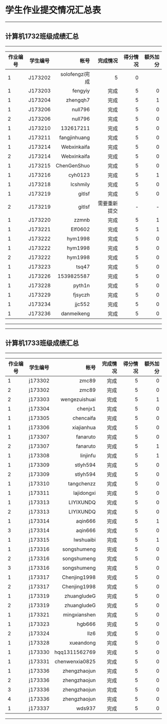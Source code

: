 # 学生作业提交情况汇总表
---
## 计算机1732班级成绩汇总
---
作业编号|学生编号|帐号|完成情况|得分情况|额外加分
---|:--:|---:|---:|---:|---:
1|J173202|solofengzi完成|5|0
1|J173203|fengyiy|完成|5|0
1|J173204|zhengqh7|完成|5|1
1|J173206|null796|完成|5|0
2|J173206|null796|完成|5|0
1|J173210|132617211|完成|5|0
1|J173211|fangjinhuang|完成|5|0
1|J173214|Webxinkaifa|完成|5|0
2|J173214|Webxinkaifa|完成|5|0
1|J173215|ChenGenShuo|完成|5|0
1|J173216|cyh0123|完成|5|1
1|J173218|lcshmily|完成|5|0
1|J173219|gitlsf|完成|5|0
2|J173219|gitlsf|需要重新提交|-|-
1|J173220|zzmnb|完成|5|1
1|J173221|Elf0602|完成|5|1
1|J173222|hym1998|完成|5|0
1|J173222|hym1998|完成|5|0
2|J173222|hym1998|完成|5|0
1|J173223|tsq47|完成|5|0
1|J173226|1539825587|完成|5|0
1|J173228|pyth1n|完成|5|0
1|J173229|fjsyczh|完成|5|0
1|J173234|jjc552|完成|5|0
1|J173236|danmeikeng|完成|5|0

---

---
## 计算机1733班级成绩汇总
---
作业编号|学生编号|帐号|完成情况|得分情况|额外加分
---|:--:|---:|---:|---:|---:
1|j173302|zmc89|完成|5|0
2|j173302|zmc89|完成|5|0
2|j173303|wengezuishuai|完成|5|1
1|j173304|chenjx1|完成|5|0
1|j173305|chencaifa|完成|5|0
1|j173306|xiajianhua|完成|5|0
1|j173307|fanaruto|完成|5|0
2|j173307|fanaruto|完成|5|1
1|j173308|linjinfu|完成|5|1
1|j173309|stlyh594|完成|5|0
2|j173309|stlyh594|完成|5|0
1|j173310|tangchenzz|完成|5|0
1|j173311|lajidongxi|完成|5|0
1|j173313|LIYIXUNDQ|完成|5|0
2|j173313|LIYIXUNDQ|完成|5|0
1|j173314|aqin666|完成|5|1
3|j173314|aqin666|完成|5|0
1|j173315|lwshuaibi|完成|5|1
1|j173316|songshumeng|完成|5|0
2|j173316|songshumeng|完成|5|0
3|j173316|songshumeng|完成|5|0
1|j173317|Chenjing1998|完成|5|0
2|j173317|Chenjing1998|完成|5|0
1|j173319|zhuangludeG|完成|5|0
2|j173319|zhuangludeG|完成|5|0
1|j173321|mingxianshen|完成|5|0
1|j173323|hgb666|完成|5|0
2|j173324|llz6|完成|5|0
1|j173328|xueandong|完成|5|0
1|j173330|hqq1311562769|完成|5|0
1|j173331|chenwenxia0825|完成|5|0
1|j173336|zhengzhaojun |完成|5|0
2|j173336|zhengzhaojun|完成|5|0
3|j173336|zhengzhaojun |完成|5|0
4|j173336|zhengzhaojun|完成|5|0
1|j173337|wds937|完成|5|0


---
